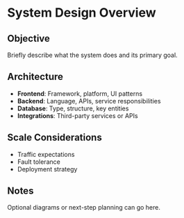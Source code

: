 # System Design Overview

## Objective

Briefly describe what the system does and its primary goal.

## Architecture

- **Frontend**: Framework, platform, UI patterns
- **Backend**: Language, APIs, service responsibilities
- **Database**: Type, structure, key entities
- **Integrations**: Third-party services or APIs

## Scale Considerations

- Traffic expectations
- Fault tolerance
- Deployment strategy

## Notes

Optional diagrams or next-step planning can go here.
